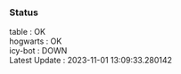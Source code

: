 ### Status


table : OK  
hogwarts : OK  
icy-bot : DOWN  
Latest Update : 2023-11-01 13:09:33.280142
